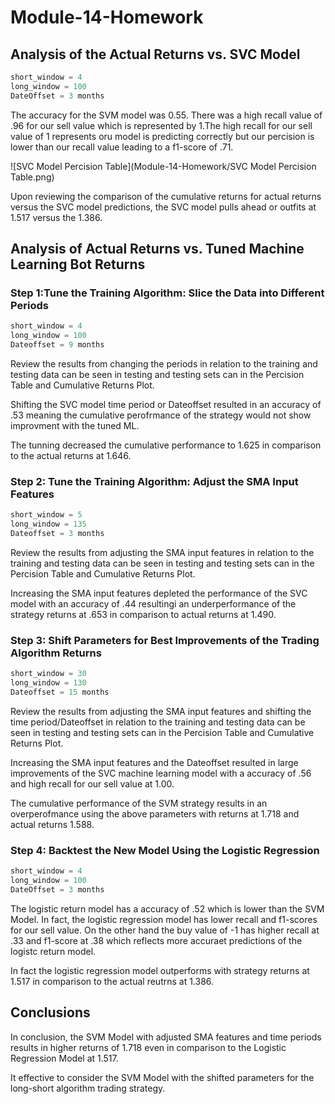 # Module-14-Homework

## Analysis of the Actual Returns vs. SVC Model

```python
short_window = 4
long_window = 100
DateOffset = 3 months
```

The accuracy for the SVM model was 0.55. There was a high recall value of .96 for our sell value which is represented by 1.The high recall for our sell value of 1 represents oru model is predicting correctly but our percision is lower than our recall value leading to a f1-score of .71.

![SVC Model Percision Table](Module-14-Homework/SVC Model Percision Table.png)

Upon reviewing the comparison of the cumulative returns for actual returns versus the SVC model predictions, the SVC model pulls ahead or outfits at 1.517 versus the 1.386.



## Analysis of Actual Returns vs. Tuned Machine Learning Bot Returns

### Step 1:Tune the Training Algorithm: Slice the Data into Different Periods

```python
short_window = 4
long_window = 100
Dateoffset = 9 months
```

Review the results from changing the periods in relation to the training and testing data can be seen in testing and testing sets can in the Percision Table and Cumulative Returns Plot.




Shifting the SVC model time period or Dateoffset resulted in an accuracy of .53 meaning the cumulative perofrmance of the strategy would not show improvment with the tuned ML. 

The tunning decreased the cumulative performance to 1.625 in comparison to the actual returns at 1.646.

### Step 2: Tune the Training Algorithm: Adjust the SMA Input Features

```python
short_window = 5
long_window = 135
Dateoffset = 3 months
```

Review the results from adjusting the SMA input features in relation to the training and testing data can be seen in testing and testing sets can in the Percision Table and Cumulative Returns Plot.




Increasing the SMA input features depleted the performance of the SVC model with an accuracy of .44 resultingi an underperformance of the strategy returns at .653 in comparison to actual returns at 1.490.

### Step 3: Shift Parameters for Best Improvements of the Trading Algorithm Returns

```python
short_window = 30
long_window = 130
Dateoffset = 15 months
```

Review the results from adjusting the SMA input features and shifting the time period/Dateoffset in relation to the training and testing data can be seen in testing and testing sets can in the Percision Table and Cumulative Returns Plot.




Increasing the SMA input features and the Dateoffset resulted in large improvements of the SVC machine learning model with a accuracy of .56 and high recall for our sell value at 1.00.

The cumulative performance of the SVM strategy results in an overperofmance using the above parameters with returns at 1.718 and actual returns 1.588.

### Step 4: Backtest the New Model Using the Logistic Regression

```python
short_window = 4
long_window = 100
DateOffset = 3 months
```

The logistic return model has a accuracy of .52 which is lower than the SVM Model. In fact, the logistic regression model has lower recall and f1-scores for our sell value. On the other hand the buy value of -1 has higher recall at .33 and f1-score at .38 which reflects more accuraet predictions of the logistc return model.

In fact the logistic regression model outperforms with  strategy returns at 1.517 in comparison to the actual reutrns at  1.386.


## Conclusions

In conclusion, the SVM Model with adjusted SMA features and time periods results in higher returns of  1.718 even in comparison to the Logistic Regression Model at 1.517.

It effective to consider the SVM Model with the shifted parameters for the long-short algorithm trading strategy.

